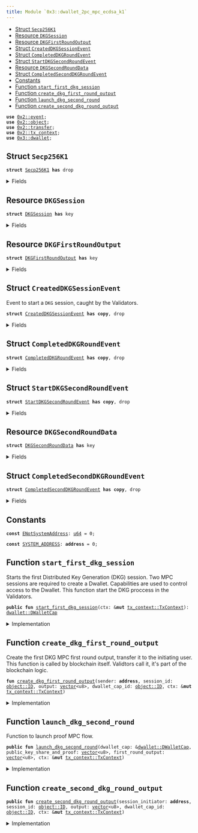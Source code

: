 ```yaml
---
title: Module `0x3::dwallet_2pc_mpc_ecdsa_k1`
---
```




-  [Struct `Secp256K1`](#0x3_dwallet_2pc_mpc_ecdsa_k1_Secp256K1)
-  [Resource `DKGSession`](#0x3_dwallet_2pc_mpc_ecdsa_k1_DKGSession)
-  [Resource `DKGFirstRoundOutput`](#0x3_dwallet_2pc_mpc_ecdsa_k1_DKGFirstRoundOutput)
-  [Struct `CreatedDKGSessionEvent`](#0x3_dwallet_2pc_mpc_ecdsa_k1_CreatedDKGSessionEvent)
-  [Struct `CompletedDKGRoundEvent`](#0x3_dwallet_2pc_mpc_ecdsa_k1_CompletedDKGRoundEvent)
-  [Struct `StartDKGSecondRoundEvent`](#0x3_dwallet_2pc_mpc_ecdsa_k1_StartDKGSecondRoundEvent)
-  [Resource `DKGSecondRoundData`](#0x3_dwallet_2pc_mpc_ecdsa_k1_DKGSecondRoundData)
-  [Struct `CompletedSecondDKGRoundEvent`](#0x3_dwallet_2pc_mpc_ecdsa_k1_CompletedSecondDKGRoundEvent)
-  [Constants](#@Constants_0)
-  [Function `start_first_dkg_session`](#0x3_dwallet_2pc_mpc_ecdsa_k1_start_first_dkg_session)
-  [Function `create_dkg_first_round_output`](#0x3_dwallet_2pc_mpc_ecdsa_k1_create_dkg_first_round_output)
-  [Function `launch_dkg_second_round`](#0x3_dwallet_2pc_mpc_ecdsa_k1_launch_dkg_second_round)
-  [Function `create_second_dkg_round_output`](#0x3_dwallet_2pc_mpc_ecdsa_k1_create_second_dkg_round_output)


<pre><code><b>use</b> <a href="../pera-framework/event.md#0x2_event">0x2::event</a>;
<b>use</b> <a href="../pera-framework/object.md#0x2_object">0x2::object</a>;
<b>use</b> <a href="../pera-framework/transfer.md#0x2_transfer">0x2::transfer</a>;
<b>use</b> <a href="../pera-framework/tx_context.md#0x2_tx_context">0x2::tx_context</a>;
<b>use</b> <a href="dwallet.md#0x3_dwallet">0x3::dwallet</a>;
</code></pre>



<a name="0x3_dwallet_2pc_mpc_ecdsa_k1_Secp256K1"></a>

## Struct `Secp256K1`



<pre><code><b>struct</b> <a href="dwallet_2pc_mpc_ecdsa_k1.md#0x3_dwallet_2pc_mpc_ecdsa_k1_Secp256K1">Secp256K1</a> <b>has</b> drop
</code></pre>



<details>
<summary>Fields</summary>


<dl>
<dt>
<code>dummy_field: bool</code>
</dt>
<dd>

</dd>
</dl>


</details>

<a name="0x3_dwallet_2pc_mpc_ecdsa_k1_DKGSession"></a>

## Resource `DKGSession`



<pre><code><b>struct</b> <a href="dwallet_2pc_mpc_ecdsa_k1.md#0x3_dwallet_2pc_mpc_ecdsa_k1_DKGSession">DKGSession</a> <b>has</b> key
</code></pre>



<details>
<summary>Fields</summary>


<dl>
<dt>
<code>id: <a href="../pera-framework/object.md#0x2_object_UID">object::UID</a></code>
</dt>
<dd>

</dd>
<dt>
<code>dwallet_cap_id: <a href="../pera-framework/object.md#0x2_object_ID">object::ID</a></code>
</dt>
<dd>

</dd>
<dt>
<code>sender: <b>address</b></code>
</dt>
<dd>

</dd>
</dl>


</details>

<a name="0x3_dwallet_2pc_mpc_ecdsa_k1_DKGFirstRoundOutput"></a>

## Resource `DKGFirstRoundOutput`



<pre><code><b>struct</b> <a href="dwallet_2pc_mpc_ecdsa_k1.md#0x3_dwallet_2pc_mpc_ecdsa_k1_DKGFirstRoundOutput">DKGFirstRoundOutput</a> <b>has</b> key
</code></pre>



<details>
<summary>Fields</summary>


<dl>
<dt>
<code>id: <a href="../pera-framework/object.md#0x2_object_UID">object::UID</a></code>
</dt>
<dd>

</dd>
<dt>
<code>session_id: <a href="../pera-framework/object.md#0x2_object_ID">object::ID</a></code>
</dt>
<dd>

</dd>
<dt>
<code>output: <a href="../move-stdlib/vector.md#0x1_vector">vector</a>&lt;u8&gt;</code>
</dt>
<dd>

</dd>
<dt>
<code>dwallet_cap_id: <a href="../pera-framework/object.md#0x2_object_ID">object::ID</a></code>
</dt>
<dd>

</dd>
</dl>


</details>

<a name="0x3_dwallet_2pc_mpc_ecdsa_k1_CreatedDKGSessionEvent"></a>

## Struct `CreatedDKGSessionEvent`

Event to start a <code>DKG</code> session, caught by the Validators.


<pre><code><b>struct</b> <a href="dwallet_2pc_mpc_ecdsa_k1.md#0x3_dwallet_2pc_mpc_ecdsa_k1_CreatedDKGSessionEvent">CreatedDKGSessionEvent</a> <b>has</b> <b>copy</b>, drop
</code></pre>



<details>
<summary>Fields</summary>


<dl>
<dt>
<code>session_id: <a href="../pera-framework/object.md#0x2_object_ID">object::ID</a></code>
</dt>
<dd>

</dd>
<dt>
<code>sender: <b>address</b></code>
</dt>
<dd>

</dd>
<dt>
<code>dwallet_cap_id: <a href="../pera-framework/object.md#0x2_object_ID">object::ID</a></code>
</dt>
<dd>

</dd>
</dl>


</details>

<a name="0x3_dwallet_2pc_mpc_ecdsa_k1_CompletedDKGRoundEvent"></a>

## Struct `CompletedDKGRoundEvent`



<pre><code><b>struct</b> <a href="dwallet_2pc_mpc_ecdsa_k1.md#0x3_dwallet_2pc_mpc_ecdsa_k1_CompletedDKGRoundEvent">CompletedDKGRoundEvent</a> <b>has</b> <b>copy</b>, drop
</code></pre>



<details>
<summary>Fields</summary>


<dl>
<dt>
<code>session_id: <a href="../pera-framework/object.md#0x2_object_ID">object::ID</a></code>
</dt>
<dd>

</dd>
<dt>
<code>sender: <b>address</b></code>
</dt>
<dd>

</dd>
</dl>


</details>

<a name="0x3_dwallet_2pc_mpc_ecdsa_k1_StartDKGSecondRoundEvent"></a>

## Struct `StartDKGSecondRoundEvent`



<pre><code><b>struct</b> <a href="dwallet_2pc_mpc_ecdsa_k1.md#0x3_dwallet_2pc_mpc_ecdsa_k1_StartDKGSecondRoundEvent">StartDKGSecondRoundEvent</a> <b>has</b> <b>copy</b>, drop
</code></pre>



<details>
<summary>Fields</summary>


<dl>
<dt>
<code>session_id: <a href="../pera-framework/object.md#0x2_object_ID">object::ID</a></code>
</dt>
<dd>

</dd>
<dt>
<code>sender: <b>address</b></code>
</dt>
<dd>

</dd>
<dt>
<code>first_round_output: <a href="../move-stdlib/vector.md#0x1_vector">vector</a>&lt;u8&gt;</code>
</dt>
<dd>

</dd>
<dt>
<code>public_key_share_and_proof: <a href="../move-stdlib/vector.md#0x1_vector">vector</a>&lt;u8&gt;</code>
</dt>
<dd>

</dd>
<dt>
<code>dwallet_cap_id: <a href="../pera-framework/object.md#0x2_object_ID">object::ID</a></code>
</dt>
<dd>

</dd>
</dl>


</details>

<a name="0x3_dwallet_2pc_mpc_ecdsa_k1_DKGSecondRoundData"></a>

## Resource `DKGSecondRoundData`



<pre><code><b>struct</b> <a href="dwallet_2pc_mpc_ecdsa_k1.md#0x3_dwallet_2pc_mpc_ecdsa_k1_DKGSecondRoundData">DKGSecondRoundData</a> <b>has</b> key
</code></pre>



<details>
<summary>Fields</summary>


<dl>
<dt>
<code>id: <a href="../pera-framework/object.md#0x2_object_UID">object::UID</a></code>
</dt>
<dd>

</dd>
<dt>
<code>sender: <b>address</b></code>
</dt>
<dd>

</dd>
<dt>
<code>input: <a href="../move-stdlib/vector.md#0x1_vector">vector</a>&lt;u8&gt;</code>
</dt>
<dd>

</dd>
</dl>


</details>

<a name="0x3_dwallet_2pc_mpc_ecdsa_k1_CompletedSecondDKGRoundEvent"></a>

## Struct `CompletedSecondDKGRoundEvent`



<pre><code><b>struct</b> <a href="dwallet_2pc_mpc_ecdsa_k1.md#0x3_dwallet_2pc_mpc_ecdsa_k1_CompletedSecondDKGRoundEvent">CompletedSecondDKGRoundEvent</a> <b>has</b> <b>copy</b>, drop
</code></pre>



<details>
<summary>Fields</summary>


<dl>
<dt>
<code>session_id: <a href="../pera-framework/object.md#0x2_object_ID">object::ID</a></code>
</dt>
<dd>

</dd>
<dt>
<code>sender: <b>address</b></code>
</dt>
<dd>

</dd>
<dt>
<code>dwallet_cap_id: <a href="../pera-framework/object.md#0x2_object_ID">object::ID</a></code>
</dt>
<dd>

</dd>
</dl>


</details>

<a name="@Constants_0"></a>

## Constants


<a name="0x3_dwallet_2pc_mpc_ecdsa_k1_ENotSystemAddress"></a>



<pre><code><b>const</b> <a href="dwallet_2pc_mpc_ecdsa_k1.md#0x3_dwallet_2pc_mpc_ecdsa_k1_ENotSystemAddress">ENotSystemAddress</a>: <a href="../move-stdlib/u64.md#0x1_u64">u64</a> = 0;
</code></pre>



<a name="0x3_dwallet_2pc_mpc_ecdsa_k1_SYSTEM_ADDRESS"></a>



<pre><code><b>const</b> <a href="dwallet_2pc_mpc_ecdsa_k1.md#0x3_dwallet_2pc_mpc_ecdsa_k1_SYSTEM_ADDRESS">SYSTEM_ADDRESS</a>: <b>address</b> = 0;
</code></pre>



<a name="0x3_dwallet_2pc_mpc_ecdsa_k1_start_first_dkg_session"></a>

## Function `start_first_dkg_session`

Starts the first Distributed Key Generation (DKG) session. Two MPC sessions are required to
create a Dwallet.
Capabilities are used to control access to the Dwallet.
This function start the DKG proccess in the Validators.


<pre><code><b>public</b> <b>fun</b> <a href="dwallet_2pc_mpc_ecdsa_k1.md#0x3_dwallet_2pc_mpc_ecdsa_k1_start_first_dkg_session">start_first_dkg_session</a>(ctx: &<b>mut</b> <a href="../pera-framework/tx_context.md#0x2_tx_context_TxContext">tx_context::TxContext</a>): <a href="dwallet.md#0x3_dwallet_DWalletCap">dwallet::DWalletCap</a>
</code></pre>



<details>
<summary>Implementation</summary>


<pre><code><b>public</b> <b>fun</b> <a href="dwallet_2pc_mpc_ecdsa_k1.md#0x3_dwallet_2pc_mpc_ecdsa_k1_start_first_dkg_session">start_first_dkg_session</a>(
    ctx: &<b>mut</b> TxContext
): DWalletCap {
    <b>let</b> cap = create_dwallet_cap(ctx);
    <b>let</b> sender = <a href="../pera-framework/tx_context.md#0x2_tx_context_sender">tx_context::sender</a>(ctx);
    <b>let</b> session = <a href="dwallet_2pc_mpc_ecdsa_k1.md#0x3_dwallet_2pc_mpc_ecdsa_k1_DKGSession">DKGSession</a> {
        id: <a href="../pera-framework/object.md#0x2_object_new">object::new</a>(ctx),
        dwallet_cap_id: <a href="../pera-framework/object.md#0x2_object_id">object::id</a>(&cap),
        sender,
    };
    <a href="../pera-framework/event.md#0x2_event_emit">event::emit</a>(<a href="dwallet_2pc_mpc_ecdsa_k1.md#0x3_dwallet_2pc_mpc_ecdsa_k1_CreatedDKGSessionEvent">CreatedDKGSessionEvent</a> {
        session_id: <a href="../pera-framework/object.md#0x2_object_id">object::id</a>(&session),
        sender,
        dwallet_cap_id: <a href="../pera-framework/object.md#0x2_object_id">object::id</a>(&cap),
    });
    <a href="../pera-framework/transfer.md#0x2_transfer_freeze_object">transfer::freeze_object</a>(session);
    cap
}
</code></pre>



</details>

<a name="0x3_dwallet_2pc_mpc_ecdsa_k1_create_dkg_first_round_output"></a>

## Function `create_dkg_first_round_output`

Create the first DKG MPC first round output, transfer it to the initiating user.
This function is called by blockchain itself.
Validtors call it, it's part of the blockchain logic.


<pre><code><b>fun</b> <a href="dwallet_2pc_mpc_ecdsa_k1.md#0x3_dwallet_2pc_mpc_ecdsa_k1_create_dkg_first_round_output">create_dkg_first_round_output</a>(sender: <b>address</b>, session_id: <a href="../pera-framework/object.md#0x2_object_ID">object::ID</a>, output: <a href="../move-stdlib/vector.md#0x1_vector">vector</a>&lt;u8&gt;, dwallet_cap_id: <a href="../pera-framework/object.md#0x2_object_ID">object::ID</a>, ctx: &<b>mut</b> <a href="../pera-framework/tx_context.md#0x2_tx_context_TxContext">tx_context::TxContext</a>)
</code></pre>



<details>
<summary>Implementation</summary>


<pre><code><b>fun</b> <a href="dwallet_2pc_mpc_ecdsa_k1.md#0x3_dwallet_2pc_mpc_ecdsa_k1_create_dkg_first_round_output">create_dkg_first_round_output</a>(
    sender: <b>address</b>,
    session_id: ID,
    output: <a href="../move-stdlib/vector.md#0x1_vector">vector</a>&lt;u8&gt;,
    dwallet_cap_id: ID,
    ctx: &<b>mut</b> TxContext
) {
    <b>assert</b>!(<a href="../pera-framework/tx_context.md#0x2_tx_context_sender">tx_context::sender</a>(ctx) == <a href="dwallet_2pc_mpc_ecdsa_k1.md#0x3_dwallet_2pc_mpc_ecdsa_k1_SYSTEM_ADDRESS">SYSTEM_ADDRESS</a>, <a href="dwallet_2pc_mpc_ecdsa_k1.md#0x3_dwallet_2pc_mpc_ecdsa_k1_ENotSystemAddress">ENotSystemAddress</a>);
    <b>let</b> output = <a href="dwallet_2pc_mpc_ecdsa_k1.md#0x3_dwallet_2pc_mpc_ecdsa_k1_DKGFirstRoundOutput">DKGFirstRoundOutput</a> {
        id: <a href="../pera-framework/object.md#0x2_object_new">object::new</a>(ctx),
        session_id: session_id,
        output,
        dwallet_cap_id,
    };
    <a href="../pera-framework/transfer.md#0x2_transfer_transfer">transfer::transfer</a>(output, sender);

   <b>let</b> completed_proof_mpc_session_event = <a href="dwallet_2pc_mpc_ecdsa_k1.md#0x3_dwallet_2pc_mpc_ecdsa_k1_CompletedDKGRoundEvent">CompletedDKGRoundEvent</a> {
       session_id: session_id,
       sender: sender,
   };

   <a href="../pera-framework/event.md#0x2_event_emit">event::emit</a>(completed_proof_mpc_session_event);
}
</code></pre>



</details>

<a name="0x3_dwallet_2pc_mpc_ecdsa_k1_launch_dkg_second_round"></a>

## Function `launch_dkg_second_round`

Function to launch proof MPC flow.


<pre><code><b>public</b> <b>fun</b> <a href="dwallet_2pc_mpc_ecdsa_k1.md#0x3_dwallet_2pc_mpc_ecdsa_k1_launch_dkg_second_round">launch_dkg_second_round</a>(dwallet_cap: &<a href="dwallet.md#0x3_dwallet_DWalletCap">dwallet::DWalletCap</a>, public_key_share_and_proof: <a href="../move-stdlib/vector.md#0x1_vector">vector</a>&lt;u8&gt;, first_round_output: <a href="../move-stdlib/vector.md#0x1_vector">vector</a>&lt;u8&gt;, ctx: &<b>mut</b> <a href="../pera-framework/tx_context.md#0x2_tx_context_TxContext">tx_context::TxContext</a>)
</code></pre>



<details>
<summary>Implementation</summary>


<pre><code><b>public</b> <b>fun</b> <a href="dwallet_2pc_mpc_ecdsa_k1.md#0x3_dwallet_2pc_mpc_ecdsa_k1_launch_dkg_second_round">launch_dkg_second_round</a>(dwallet_cap: &DWalletCap, public_key_share_and_proof: <a href="../move-stdlib/vector.md#0x1_vector">vector</a>&lt;u8&gt;, first_round_output: <a href="../move-stdlib/vector.md#0x1_vector">vector</a>&lt;u8&gt;, ctx: &<b>mut</b> TxContext) {
    <b>let</b> session_data = <a href="dwallet_2pc_mpc_ecdsa_k1.md#0x3_dwallet_2pc_mpc_ecdsa_k1_DKGSecondRoundData">DKGSecondRoundData</a> {
        id: <a href="../pera-framework/object.md#0x2_object_new">object::new</a>(ctx),
        sender: <a href="../pera-framework/tx_context.md#0x2_tx_context_sender">tx_context::sender</a>(ctx),
        input: first_round_output
    };
    <b>let</b> created_proof_mpc_session_event = <a href="dwallet_2pc_mpc_ecdsa_k1.md#0x3_dwallet_2pc_mpc_ecdsa_k1_StartDKGSecondRoundEvent">StartDKGSecondRoundEvent</a> {
        session_id: <a href="../pera-framework/object.md#0x2_object_id">object::id</a>(&session_data),
        sender: <a href="../pera-framework/tx_context.md#0x2_tx_context_sender">tx_context::sender</a>(ctx),
        first_round_output,
        public_key_share_and_proof,
        dwallet_cap_id: <a href="../pera-framework/object.md#0x2_object_id">object::id</a>(dwallet_cap),
    };
    <a href="../pera-framework/event.md#0x2_event_emit">event::emit</a>(created_proof_mpc_session_event);
    <a href="../pera-framework/transfer.md#0x2_transfer_freeze_object">transfer::freeze_object</a>(session_data);
}
</code></pre>



</details>

<a name="0x3_dwallet_2pc_mpc_ecdsa_k1_create_second_dkg_round_output"></a>

## Function `create_second_dkg_round_output`



<pre><code><b>public</b> <b>fun</b> <a href="dwallet_2pc_mpc_ecdsa_k1.md#0x3_dwallet_2pc_mpc_ecdsa_k1_create_second_dkg_round_output">create_second_dkg_round_output</a>(session_initiator: <b>address</b>, session_id: <a href="../pera-framework/object.md#0x2_object_ID">object::ID</a>, output: <a href="../move-stdlib/vector.md#0x1_vector">vector</a>&lt;u8&gt;, dwallet_cap_id: <a href="../pera-framework/object.md#0x2_object_ID">object::ID</a>, ctx: &<b>mut</b> <a href="../pera-framework/tx_context.md#0x2_tx_context_TxContext">tx_context::TxContext</a>)
</code></pre>



<details>
<summary>Implementation</summary>


<pre><code><b>public</b> <b>fun</b> <a href="dwallet_2pc_mpc_ecdsa_k1.md#0x3_dwallet_2pc_mpc_ecdsa_k1_create_second_dkg_round_output">create_second_dkg_round_output</a>(session_initiator: <b>address</b>, session_id: ID, output: <a href="../move-stdlib/vector.md#0x1_vector">vector</a>&lt;u8&gt;, dwallet_cap_id: ID, ctx: &<b>mut</b> TxContext) {
   <b>assert</b>!(<a href="../pera-framework/tx_context.md#0x2_tx_context_sender">tx_context::sender</a>(ctx) == @0x0, <a href="dwallet_2pc_mpc_ecdsa_k1.md#0x3_dwallet_2pc_mpc_ecdsa_k1_ENotSystemAddress">ENotSystemAddress</a>);
   <b>let</b> <a href="dwallet.md#0x3_dwallet">dwallet</a> = <a href="dwallet.md#0x3_dwallet_create_dwallet">dwallet::create_dwallet</a>&lt;<a href="dwallet_2pc_mpc_ecdsa_k1.md#0x3_dwallet_2pc_mpc_ecdsa_k1_Secp256K1">Secp256K1</a>&gt;(session_id, dwallet_cap_id, output, ctx);
   <a href="../pera-framework/transfer.md#0x2_transfer_public_freeze_object">transfer::public_freeze_object</a>(<a href="dwallet.md#0x3_dwallet">dwallet</a>);

   <b>let</b> completed_proof_mpc_session_event = <a href="dwallet_2pc_mpc_ecdsa_k1.md#0x3_dwallet_2pc_mpc_ecdsa_k1_CompletedSecondDKGRoundEvent">CompletedSecondDKGRoundEvent</a> {
       session_id: session_id,
       sender: session_initiator,
         dwallet_cap_id: dwallet_cap_id,
   };

   <a href="../pera-framework/event.md#0x2_event_emit">event::emit</a>(completed_proof_mpc_session_event);
}
</code></pre>



</details>
